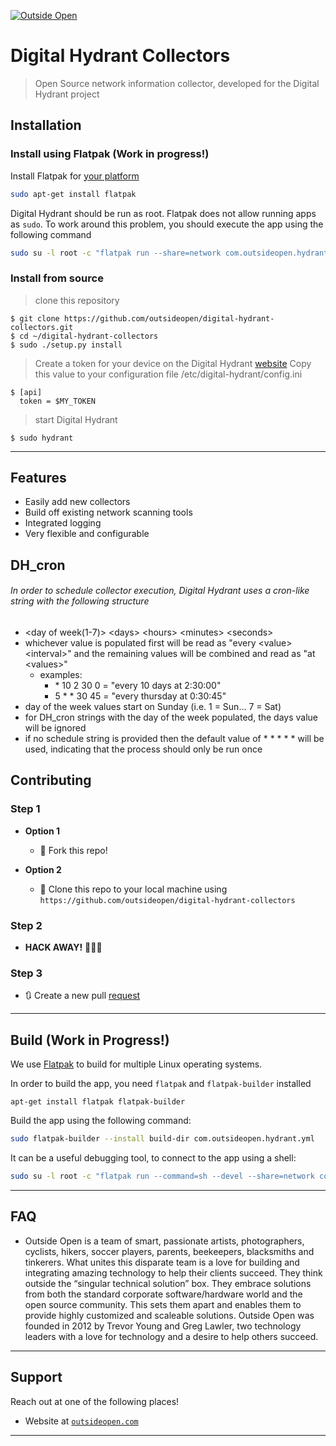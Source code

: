 <a href="http://outsideopen.com"><img src="https://cdn.pixabay.com/photo/2017/06/27/20/24/fire-hydrants-2448725_960_720.png" title="Outside Open" alt="Outside Open"></a>

# Digital Hydrant Collectors

> Open Source network information collector, developed for the Digital Hydrant project

## Installation

### Install using Flatpak (Work in progress!)

Install Flatpak for [your platform](https://www.flatpak.org/setup/)

```bash
sudo apt-get install flatpak
```

Digital Hydrant should be run as root. Flatpak does not allow running apps as `sudo`. To work around this problem, you should execute the app using the following command

```bash
sudo su -l root -c "flatpak run --share=network com.outsideopen.hydrant"
```




### Install from source

> clone this repository

```shell
$ git clone https://github.com/outsideopen/digital-hydrant-collectors.git
$ cd ~/digital-hydrant-collectors
$ sudo ./setup.py install
```

> Create a token for your device on the Digital Hydrant [website](https://digital-hydrant.herokuapp.com/manage/devices)
> Copy this value to your configuration file /etc/digital-hydrant/config.ini

```
$ [api]
  token = $MY_TOKEN
```

> start Digital Hydrant

```shell
$ sudo hydrant
```

---

## Features

- Easily add new collectors
- Build off existing network scanning tools
- Integrated logging
- Very flexible and configurable

## DH_cron

###### In order to schedule collector execution, Digital Hydrant uses a cron-like string with the following structure

- \<day of week(1-7)> \<days> \<hours> \<minutes> \<seconds>
- whichever value is populated first will be read as "every \<value> \<interval>" and the remaining values will be combined and read as "at \<values>"
  - examples:
    - \* 10 2 30 0 = "every 10 days at 2:30:00"
    - 5 \* \* 30 45 = "every thursday at 0:30:45"
- day of the week values start on Sunday (i.e. 1 = Sun... 7 = Sat)
- for DH_cron strings with the day of the week populated, the days value will be ignored
- if no schedule string is provided then the default value of \* \* \* \* \* will be used, indicating that the process should only be run once

## Contributing

### Step 1

- **Option 1**

  - 🍴 Fork this repo!

- **Option 2**
  - 👯 Clone this repo to your local machine using `https://github.com/outsideopen/digital-hydrant-collectors`

### Step 2

- **HACK AWAY!** 🔨🔨🔨

### Step 3

- 🔃 Create a new pull [request](https://github.com/outsideopen/digital-hydrant-collectors/compare)
---

## Build (Work in Progress!)

We use [Flatpak](https://www.flatpak.org/) to build for multiple Linux operating systems.

In order to build the app, you need `flatpak` and `flatpak-builder` installed

```
apt-get install flatpak flatpak-builder
```

Build the app using the following command:

```bash
sudo flatpak-builder --install build-dir com.outsideopen.hydrant.yml
```

It can be a useful debugging tool, to connect to the app using a shell:

```bash
sudo su -l root -c "flatpak run --command=sh --devel --share=network com.outsideopen.hydrant"
```

---

## FAQ

- Outside Open is a team of smart, passionate artists, photographers, cyclists, hikers, soccer players, parents, beekeepers, blacksmiths and tinkerers. What unites this disparate team is a love for building and integrating amazing technology to help their clients succeed. They think outside the “singular technical solution” box. They embrace solutions from both the standard corporate software/hardware world and the open source community. This sets them apart and enables them to provide highly customized and scaleable solutions. Outside Open was founded in 2012 by Trevor Young and Greg Lawler, two technology leaders with a love for technology and a desire to help others succeed.

---

## Support

Reach out at one of the following places!

- Website at <a href="http://outsideopen.com" target="_blank">`outsideopen.com`</a>

---
